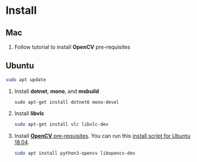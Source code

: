 # Install

## Mac

1. Follow tutorial to install __OpenCV__ pre-requisites

## Ubuntu

```sh
sudo apt update
```

1. Install __dotnet__, __mono__, and __msbuild__
   ```
   sudo apt-get install dotnet6 mono-devel
   ```

2. Install __libvlc__
   ```bash
   sudo apt-get install vlc libvlc-dev
   ```
   
3. Install [__OpenCV__ pre-requisites](https://learnopencv.com/install-opencv-4-on-ubuntu-18-04/). You can run this [install script for Ubuntu 18.04](https://raw.githubusercontent.com/spmallick/learnopencv/master/InstallScripts/installOpenCV-4-on-Ubuntu-18-04.sh).

     ```sh
     sudo apt install python3-opencv libopencv-dev
     ```
